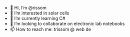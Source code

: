 - 👋 Hi, I’m @rissom
- 👀 I’m interested in solar cells
- 🌱 I’m currently learning C#
- 💞️ I’m looking to collaborate on electronic lab notebooks
- 📫 How to reach me: trissom @ web de

<!---
rissom/rissom is a ✨ special ✨ repository because its `README.md` (this file) appears on your GitHub profile.
You can click the Preview link to take a look at your changes.
--->
